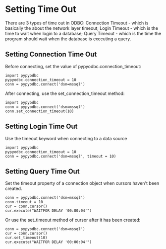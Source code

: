 # Setting Time Out #

There are 3 types of time out in ODBC:
Connection Timeout - which is basically the about the network layer timeout;
Login Timeout - which is the time to wait when login to a database;
Query Timeout - which is the time the program should wait when the database is executing a query.

## Setting Connection Time Out ##
Before connecting, set the value of pypyodbc.connection\_timeout:

```
import pypyodbc
pypyodbc.connection_timeout = 10
conn = pypyodbc.connect('dsn=mssql')
```

After connecting, use the set\_connection\_timeout method:

```
import pypyodbc
conn = pypyodbc.connect('dsn=mssql')
conn.set_connection_timeout(10)
```

## Setting Login Time Out ##
Use the timeout keyword when connecting to a data source
```
import pypyodbc
pypyodbc.connection_timeout = 10
conn = pypyodbc.connect('dsn=mssql', timeout = 10)
```


## Setting Query Time Out ##
Set the timeout property of a connection object when cursors haven't been created.
```
conn = pypyodbc.connect('dsn=mssql')
conn.timeout = 10
cur = conn.cursor()
cur.execute("WAITFOR DELAY '00:00:04'")
```

Or use the set\_timeout method of cursor after it has been created:

```
conn = pypyodbc.connect('dsn=mssql')
cur = conn.cursor()
cur.set_timeout(10)
cur.execute("WAITFOR DELAY '00:00:04'")
```